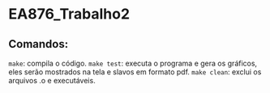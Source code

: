 # EA876_Trabalho2
## Comandos:
```make```: compila o código.
```make test```: executa o programa e gera os gráficos, eles serão mostrados na tela e slavos em formato pdf.
```make clean```: exclui os arquivos .o e executáveis.

